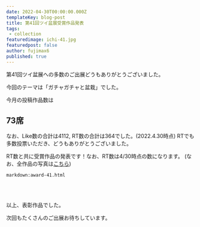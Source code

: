 ```yaml
---
date: 2022-04-30T00:00:00.000Z
templateKey: blog-post
title: 第41回ツイ盆展受賞作品発表
tags:
 - collection
featuredimage: ichi-41.jpg
featuredpost: false
author: fujimax6
published: true
---
```

第41回ツイ盆展への多数のご出展どうもありがとうございました。

今回のテーマは「ガチャガチャと盆栽」でした。

今月の投稿作品数は

## 73席

なお、Like数の合計は4112, RT数の合計は364でした。(2022.4.30時点)
RTでも多数投票いただき、どうもありがとうございました。

RT数と共に受賞作品の発表です！なお、RT数は4/30時点の数になります。
(なお、全作品の写真は[こちら](/blog/twibonten-41-photo/))


`markdown:award-41.html`


<div>&nbsp;</div>
<div>&nbsp;</div>

以上、表彰作品でした。

次回もたくさんのご出展お待ちしています。
